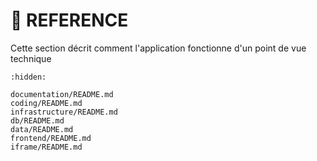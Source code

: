 # 🧐 REFERENCE

Cette section décrit comment l'application fonctionne d'un point de vue technique

```{toctree}
:hidden:

documentation/README.md
coding/README.md
infrastructure/README.md
db/README.md
data/README.md
frontend/README.md
iframe/README.md
```
